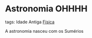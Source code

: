 # Astronomia OHHHH
tags: Idade Antiga [Física](../../Conceitos/Fisica/Física.md)

A astronomia nasceu com os Sumérios
